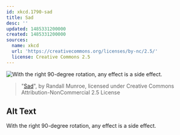 ```yaml
---
id: xkcd.1790-sad
title: Sad
desc: ''
updated: 1485331200000
created: 1485331200000
sources:
  name: xkcd
  url: 'https://creativecommons.org/licenses/by-nc/2.5/'
  license: Creative Commons 2.5
---
```

![With the right 90-degree rotation, any effect is a side effect.](https://imgs.xkcd.com/comics/sad.png)
> "[Sad](https://xkcd.com/1790/)", by Randall Munroe, licensed under Creative Commons Attribution-NonCommercial 2.5 License

## Alt Text
With the right 90-degree rotation, any effect is a side effect.
